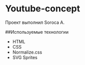 # Youtube-concept
Проект выполнил Soroca A.

##Используемые технологии
- HTML
- CSS
- Normalize.css
- SVG Sprites

